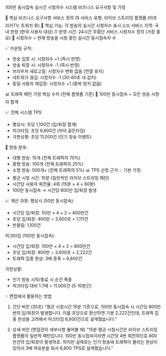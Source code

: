 100만 동시접속 실시간 시청자수 시스템
비즈니스 요구사항 및 가정

🎯 핵심 비즈니스 요구사항
서비스 정의
📺 서비스 유형: 라이브 스트리밍 플랫폼 (아프리카TV, 트위치 류)
👥 핵심 기능: 각 방송의 실시간 시청자수 표시
🇰🇷 서비스 지역: 국내 한정 (한국 사용자 대상)
⏰ 운영 시간: 24시간 무중단 서비스
시청자수 정의 (가장 중요)
🎯 시청자수 = 현재 방송을 시청 중인 실시간 동시접속자 수

✅ 카운팅 규칙:
- 방송 입장 시: 시청자수 +1 (즉시 반영)
- 방송 퇴장 시: 시청자수 -1 (즉시 반영)
- 브라우저 새로고침: 시청자수 변화 없음 (연결 유지)
- 네트워크 끊김: 시청자수 -1 (30-60초 내 감지)
- 동일 사용자 재입장: 시청자수 +1 (중복 방지 없음)

📊 트래픽 패턴 가정
핵심 수치 (전체 플랫폼 기준)
👥 100만 동시접속 = 모든 방송 시청자 합계

📈 전체 시스템 TPS:
- 평상시: 초당 1,100건 (입/퇴장 합계)
- 피크타임: 초당 6,600건 (저녁 골든타임)
- 극한상황: 초당 11,000건 (인기 방송 이벤트)

🎯 방송 분포:
- 대형 방송: 15개 (전체 트래픽의 70%)
- 중형 방송: 100개 (전체 트래픽의 25%)  
- 소형 방송: 500개+ (전체 트래픽의 5%)
📊 TPS 산정 근거
💡 기본 가정:
- 평균 시청 시간: 15분 (일반적인 라이브 스트리밍 패턴)
- 시간당 사용자 회전율: 4회 (15분 × 4 = 60분)
- 100만 동시접속 → 시간당 800만 입/퇴장 발생

📈 계산 과정:
평상시 (50만 동시접속):
- 시간당 입/퇴장: 50만 × 4 × 2 = 400만건
- 초당 입/퇴장: 400만 ÷ 3,600초 = 1,111건
- 반올림: 1,100건

피크타임 (100만 동시접속):
- 시간당 입/퇴장: 100만 × 4 × 2 = 800만건  
- 초당 입/퇴장: 800만 ÷ 3,600초 = 2,222건
- 트래픽 집중 현상: 3배 증폭 = 6,600건

극한상황:
- 인기 방송 시작/종료 시 순간 폭증
- 피크타임 대비 1.7배 = 11,000건 (5-10분간)


💡 면접에서 활용하는 방법
1. 간단 버전 (30초)
"평균 시청시간 15분 기준으로, 100만 동시접속 시 시간당 800만번의 입/퇴장이 발생합니다. 이를 초당으로 환산하면 기본 2,222건인데, 트래픽 집중 현상을 고려해서 피크타임 6,600건으로 설계했습니다."

2. 상세 버전 (면접관이 세부사항 물어볼 때)
"15분 평균 시청시간은 라이브 스트리밍 플랫폼의 일반적 패턴입니다. 100만 동시접속이라면 시간당 4번 회전하므로 800만건의 입/퇴장이 발생하죠. 하지만 실제로는 인기 방송에 트래픽이 몰리는 현상이 있어서 3배 여유분을 둬서 6,600 TPS로 설계했습니다."